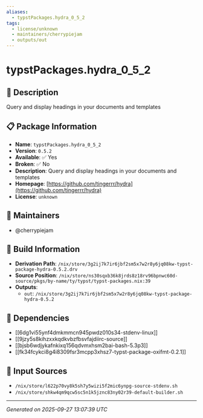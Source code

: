 ```yaml
---
aliases:
  - typstPackages.hydra_0_5_2
tags:
  - license/unknown
  - maintainers/cherrypiejam
  - outputs/out
---
```


# typstPackages.hydra_0_5_2

## 📝 Description

Query and display headings in your documents and templates

## 📋 Package Information

- **Name**: `typstPackages.hydra_0_5_2`
- **Version**: `0.5.2`
- **Available**: ✅ Yes
- **Broken**: ✅ No
- **Description**: Query and display headings in your documents and templates
- **Homepage**: [https://github.com/tingerrr/hydra](https://github.com/tingerrr/hydra)
- **License**: `unknown`
## 👥 Maintainers

- @cherrypiejam


## 🔧 Build Information

- **Derivation Path**: `/nix/store/3g2ij7k7ir6jbf2sm5x7w2r8y6jq08kw-typst-package-hydra-0.5.2.drv`
- **Source Position**: `/nix/store/ns30sqxb36k8jrds8z18rv96bpnwc60d-source/pkgs/by-name/ty/typst/typst-packages.nix:39`
- **Outputs**:
  - `out`:  `/nix/store/3g2ij7k7ir6jbf2sm5x7w2r8y6jq08kw-typst-package-hydra-0.5.2`

## 🔗 Dependencies

- [[6dg1vi55ynf4dmkmmcn945pwdz010s34-stdenv-linux]]
- [[9jzy5s8kihzxxkqdkvbzfbsvfajdiirc-source]]
- [[bjsb6wdjykafnkixq156qdvmxhsm2bai-bash-5.3p3]]
- [[fk34fcykci8g4i8309fsr3mcpp3xhsz7-typst-package-oxifmt-0.2.1]]

## 📁 Input Sources

- `/nix/store/l622p70vy8k5sh7y5wizi5f2mic6ynpg-source-stdenv.sh`
- `/nix/store/shkw4qm9qcw5sc5n1k5jznc83ny02r39-default-builder.sh`

---
*Generated on 2025-09-27 13:07:39 UTC*
